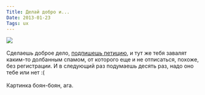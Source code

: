 ```yaml
---
Title: Делай добро и...
Date: 2013-01-23
Tags: ux
---
```


<div class="text"><img src="https://dl.dropbox.com/u/140528/site/run-away.jpeg" /><br /><br />
Сделаешь доброе дело, <a href="https://www.change.org/ru/%D0%BF%D0%B5%D1%82%D0%B8%D1%86%D0%B8%D0%B8/%D0%B3%D1%83%D0%B1%D0%B5%D1%80%D0%BD%D0%B0%D1%82%D0%BE%D1%80%D1%83-%D0%BF%D0%BE%D0%BB%D1%82%D0%B0%D0%B2%D1%87%D0%B5%D0%BD%D0%BA%D0%BE-%D0%B8-%D1%83%D0%BF%D1%80%D0%B0%D0%B2%D0%B4%D0%B5%D0%BB%D0%B0%D0%BC%D0%B8-%D0%BF%D1%80%D0%B5%D0%B7%D0%B8%D0%B4%D0%B5%D0%BD%D1%82%D0%B0-%D1%80%D1%84-%D0%BA%D0%BE%D0%B6%D0%B8%D0%BD%D1%83-%D0%BE%D1%81%D1%82%D0%B0%D0%BD%D0%BE%D0%B2%D0%B8%D1%82%D0%B5-%D0%BF%D0%B5%D1%80%D0%B5%D0%B4%D0%B0%D1%87%D1%83-%D0%B1%D0%BE%D0%BB%D1%8C%D0%BD%D0%B8%D1%86%D1%8B-no31-%D0%B2%D1%8B%D1%81%D1%88%D0%B5%D0%BC%D1%83-%D0%B8-%D0%B0%D1%80%D0%B1%D0%B8%D1%82%D1%80%D0%B0%D0%B6%D0%BD%D0%BE%D0%BC%D1%83-%D1%81%D1%83%D0%B4%D1%83-%D0%B1%D0%BE%D0%BB%D1%8C%D0%BD%D0%B8%D1%86%D0%B031">подпишешь петицию</a>, и тут же тебя завалят каким-то долбанным спамом, от которого еще и не отписаться, похоже, без регистрации. И в следующий раз подумаешь десять раз, надо оно тебе или нет :(<br /><br />
Картинка боян-боян, ага.</div>
